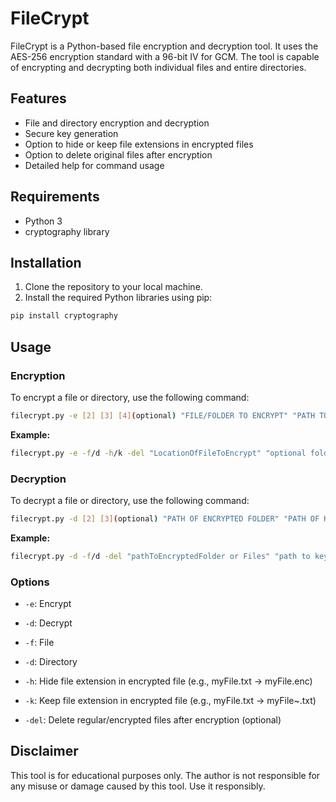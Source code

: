 # FileCrypt


FileCrypt is a Python-based file encryption and decryption tool. It uses the AES-256 encryption standard with a 96-bit IV for GCM. The tool is capable of encrypting and decrypting both individual files and entire directories.


## Features

- File and directory encryption and decryption
- Secure key generation
- Option to hide or keep file extensions in encrypted files
- Option to delete original files after encryption
- Detailed help for command usage

## Requirements

- Python 3
- cryptography library

## Installation

1. Clone the repository to your local machine.
2. Install the required Python libraries using pip:

```bash
pip install cryptography
```

## Usage

### Encryption

To encrypt a file or directory, use the following command:

```bash
filecrypt.py -e [2] [3] [4](optional) "FILE/FOLDER TO ENCRYPT" "PATH TO SAVE ENCRYPTED FILES AND KEY"(optional)
````
**Example:**
```bash
filecrypt.py -e -f/d -h/k -del "LocationOfFileToEncrypt" "optional folder to save encrypted file and key"
```

### Decryption
To decrypt a file or directory, use the following command:
```bash
filecrypt.py -d [2] [3](optional) "PATH OF ENCRYPTED FOLDER" "PATH OF KEY" "PATH TO SAVE DECRYPTED FILES"(optional)
```
**Example:**
```bash
filecrypt.py -d -f/d -del "pathToEncryptedFolder or Files" "path to key file" "optional folder to store decrypted files"
```

### Options

- `-e`: Encrypt
- `-d`: Decrypt

- `-f`: File
- `-d`: Directory
 
- `-h`: Hide file extension in encrypted file (e.g., myFile.txt -> myFile.enc)
- `-k`: Keep file extension in encrypted file (e.g., myFile.txt -> myFile~.txt)

- `-del`: Delete regular/encrypted files after encryption (optional)


## Disclaimer

This tool is for educational purposes only. The author is not responsible for any misuse or damage caused by this tool. Use it responsibly.


